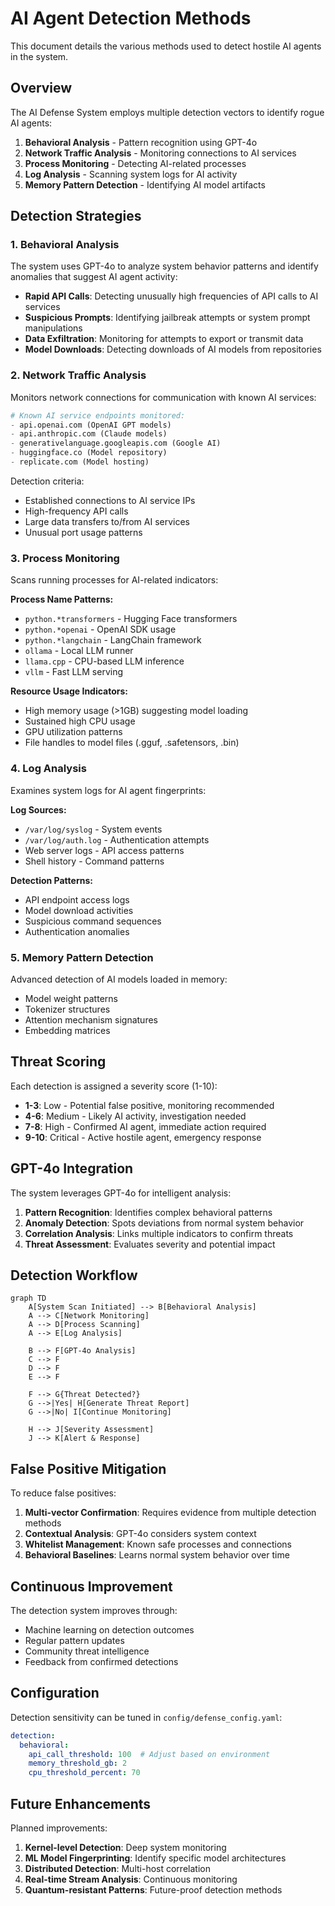 # AI Agent Detection Methods

This document details the various methods used to detect hostile AI agents in the system.

## Overview

The AI Defense System employs multiple detection vectors to identify rogue AI agents:

1. **Behavioral Analysis** - Pattern recognition using GPT-4o
2. **Network Traffic Analysis** - Monitoring connections to AI services
3. **Process Monitoring** - Detecting AI-related processes
4. **Log Analysis** - Scanning system logs for AI activity
5. **Memory Pattern Detection** - Identifying AI model artifacts

## Detection Strategies

### 1. Behavioral Analysis

The system uses GPT-4o to analyze system behavior patterns and identify anomalies that suggest AI agent activity:

- **Rapid API Calls**: Detecting unusually high frequencies of API calls to AI services
- **Suspicious Prompts**: Identifying jailbreak attempts or system prompt manipulations
- **Data Exfiltration**: Monitoring for attempts to export or transmit data
- **Model Downloads**: Detecting downloads of AI models from repositories

### 2. Network Traffic Analysis

Monitors network connections for communication with known AI services:

```python
# Known AI service endpoints monitored:
- api.openai.com (OpenAI GPT models)
- api.anthropic.com (Claude models)
- generativelanguage.googleapis.com (Google AI)
- huggingface.co (Model repository)
- replicate.com (Model hosting)
```

Detection criteria:
- Established connections to AI service IPs
- High-frequency API calls
- Large data transfers to/from AI services
- Unusual port usage patterns

### 3. Process Monitoring

Scans running processes for AI-related indicators:

**Process Name Patterns:**
- `python.*transformers` - Hugging Face transformers
- `python.*openai` - OpenAI SDK usage
- `python.*langchain` - LangChain framework
- `ollama` - Local LLM runner
- `llama.cpp` - CPU-based LLM inference
- `vllm` - Fast LLM serving

**Resource Usage Indicators:**
- High memory usage (>1GB) suggesting model loading
- Sustained high CPU usage
- GPU utilization patterns
- File handles to model files (.gguf, .safetensors, .bin)

### 4. Log Analysis

Examines system logs for AI agent fingerprints:

**Log Sources:**
- `/var/log/syslog` - System events
- `/var/log/auth.log` - Authentication attempts
- Web server logs - API access patterns
- Shell history - Command patterns

**Detection Patterns:**
- API endpoint access logs
- Model download activities
- Suspicious command sequences
- Authentication anomalies

### 5. Memory Pattern Detection

Advanced detection of AI models loaded in memory:

- Model weight patterns
- Tokenizer structures
- Attention mechanism signatures
- Embedding matrices

## Threat Scoring

Each detection is assigned a severity score (1-10):

- **1-3**: Low - Potential false positive, monitoring recommended
- **4-6**: Medium - Likely AI activity, investigation needed
- **7-8**: High - Confirmed AI agent, immediate action required
- **9-10**: Critical - Active hostile agent, emergency response

## GPT-4o Integration

The system leverages GPT-4o for intelligent analysis:

1. **Pattern Recognition**: Identifies complex behavioral patterns
2. **Anomaly Detection**: Spots deviations from normal system behavior
3. **Correlation Analysis**: Links multiple indicators to confirm threats
4. **Threat Assessment**: Evaluates severity and potential impact

## Detection Workflow

```mermaid
graph TD
    A[System Scan Initiated] --> B[Behavioral Analysis]
    A --> C[Network Monitoring]
    A --> D[Process Scanning]
    A --> E[Log Analysis]
    
    B --> F[GPT-4o Analysis]
    C --> F
    D --> F
    E --> F
    
    F --> G{Threat Detected?}
    G -->|Yes| H[Generate Threat Report]
    G -->|No| I[Continue Monitoring]
    
    H --> J[Severity Assessment]
    J --> K[Alert & Response]
```

## False Positive Mitigation

To reduce false positives:

1. **Multi-vector Confirmation**: Requires evidence from multiple detection methods
2. **Contextual Analysis**: GPT-4o considers system context
3. **Whitelist Management**: Known safe processes and connections
4. **Behavioral Baselines**: Learns normal system behavior over time

## Continuous Improvement

The detection system improves through:

- Machine learning on detection outcomes
- Regular pattern updates
- Community threat intelligence
- Feedback from confirmed detections

## Configuration

Detection sensitivity can be tuned in `config/defense_config.yaml`:

```yaml
detection:
  behavioral:
    api_call_threshold: 100  # Adjust based on environment
    memory_threshold_gb: 2
    cpu_threshold_percent: 70
```

## Future Enhancements

Planned improvements:

1. **Kernel-level Detection**: Deep system monitoring
2. **ML Model Fingerprinting**: Identify specific model architectures
3. **Distributed Detection**: Multi-host correlation
4. **Real-time Stream Analysis**: Continuous monitoring
5. **Quantum-resistant Patterns**: Future-proof detection methods 